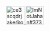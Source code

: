 <a href="mailto:ce3scqdrjake@opayq.com">
  <img src="https://upload.wikimedia.org/wikipedia/commons/thumb/8/8c/Gmail_Icon_%282013-2020%29.svg/1280px-Gmail_Icon_%282013-2020%29.svg.png" alt="ce3scqdrjake@opayq.com" target="_blank" height="50px">
</a>

<a href="https://discord.com/channels/@me/462012039976583168">
  <img src="https://theme.zdassets.com/theme_assets/678183/84b82d07b293907113d9d4dafd29bfa170bbf9b6.ico" alt="ImNotJahan#3737" target="_blank" height="50px">
</a>
